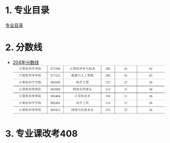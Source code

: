 # 1. 专业目录

[专业目录](https://www.swpu.edu.cn/gs/info/1074/4604.htm)

# 2. 分数线

* [204年分数线](https://www.swpu.edu.cn/gs/info/1074/4453.htm)
![](attachment/2024分数线.png)

# 3. 专业课改考408
